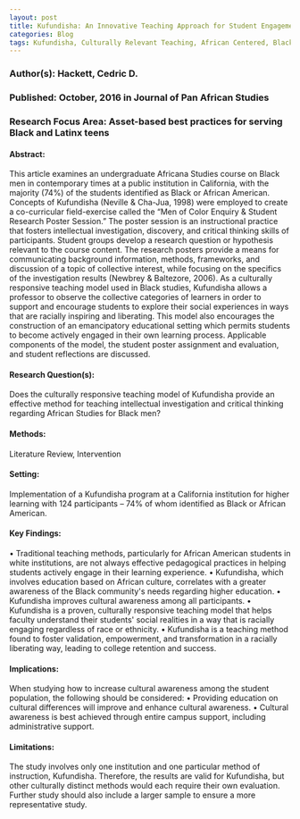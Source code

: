 ```yaml
---
layout: post
title: Kufundisha: An Innovative Teaching Approach for Student Engagement and Experiential Learning
categories: Blog
tags: Kufundisha, Culturally Relevant Teaching, African Centered, Black Studies Pedagogy.
---
```


### Author(s): Hackett, Cedric D.

### Published: October, 2016 in Journal of Pan African Studies

### Research Focus Area: Asset-based best practices for serving Black and Latinx teens

#### Abstract:
This article examines an undergraduate Africana Studies course on Black men in contemporary times at a public institution in California, with the majority (74%) of the students identified as Black or African American. Concepts of Kufundisha (Neville & Cha-Jua, 1998) were employed to create a co-curricular field-exercise called the “Men of Color Enquiry & Student Research Poster Session.” The poster session is an instructional practice that fosters intellectual investigation, discovery, and critical thinking skills of participants. Student groups develop a research question or hypothesis relevant to the course content. The research posters provide a means for communicating background information, methods, frameworks, and discussion of a topic of collective interest, while focusing on the specifics of the investigation results (Newbrey & Baltezore, 2006). As a culturally responsive teaching model used in Black studies, Kufundisha allows a professor to observe the collective categories of learners in order to support and encourage students to explore their social experiences in ways that are racially inspiring and liberating. This model also encourages the construction of an emancipatory educational setting which permits students to become actively engaged in their own learning process. Applicable components of the model, the student poster assignment and evaluation, and student reflections are discussed.


#### Research Question(s):
Does the culturally responsive teaching model of Kufundisha provide an effective method for teaching intellectual investigation and critical thinking regarding African Studies for Black men?


#### Methods:
Literature Review, Intervention


#### Setting:
Implementation of a Kufundisha program at a California institution for higher learning with 124 participants – 74% of whom identified as Black or African American. 


#### Key Findings:
• Traditional teaching methods, particularly for African American students in white institutions, are not always effective pedagogical practices in helping students actively engage in their learning experience.  • Kufundisha, which involves education based on African culture, correlates with a greater awareness of the Black community's needs regarding higher education.  • Kufundisha improves cultural awareness among all participants. • Kufundisha is a proven, culturally responsive teaching model that helps faculty understand their students' social realities in a way that is racially engaging regardless of race or ethnicity.  • Kufundisha is a teaching method found to foster validation, empowerment, and transformation in a racially liberating way, leading to college retention and success.  


#### Implications:
When studying how to increase cultural awareness among the student population, the following should be considered: • Providing education on cultural differences will improve and enhance cultural awareness. • Cultural awareness is best achieved through entire campus support, including administrative support. 


#### Limitations:
The study involves only one institution and one particular method of instruction, Kufundisha. Therefore, the results are valid for Kufundisha, but other culturally distinct methods would each require their own evaluation. Further study should also include a larger sample to ensure a more representative study. 


